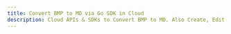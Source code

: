 ---title: Convert BMP to MD via Go SDK in Clouddescription: Cloud APIs & SDKs to Convert BMP to MD. Also Create, Edit & Render Microsoft Word & OpenOffice documents in the Cloud.---